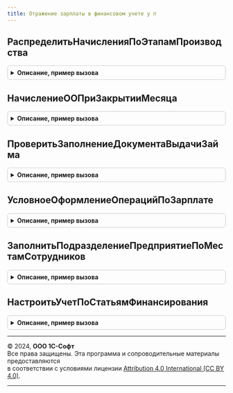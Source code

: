 ```yaml
---
title: Отражение зарплаты в финансовом учете у п
---
```



## РаспределитьНачисленияПоЭтапамПроизводства
<details style="margin: 1em 0; padding: 0.5em; border: 1px solid #ccc; border-radius: 6px;">

<summary style="font-weight: bold; cursor: pointer;">Описание, пример вызова</summary>

```bsl

Функция РаспределитьНачисленияПоЭтапамПроизводства(Параметры) Экспорт
```

Пример вызова
```bsl
Результат = ОтражениеЗарплатыВФинансовомУчетеУП.РаспределитьНачисленияПоЭтапамПроизводства(Параметры) 
```
</details>

## НачислениеООПриЗакрытииМесяца
<details style="margin: 1em 0; padding: 0.5em; border: 1px solid #ccc; border-radius: 6px;">

<summary style="font-weight: bold; cursor: pointer;">Описание, пример вызова</summary>

```bsl

// Формирует документ начисления оценочных обязательств по отпускам за период по указанной организации. Вызывается
// при автоматическом выполнении операций закрытия месяца.
//
// Параметры:
//   Организации - СправочникСсылка.Организации - Организация, по которой формируется документ
//   Период - Дата - Период, за который формируется документ.
//
Процедура НачислениеООПриЗакрытииМесяца(Организации, Период) Экспорт
```

Пример вызова
```bsl
ОтражениеЗарплатыВФинансовомУчетеУП.НачислениеООПриЗакрытииМесяца(Организации, Период) 
```
</details>

## ПроверитьЗаполнениеДокументаВыдачиЗайма
<details style="margin: 1em 0; padding: 0.5em; border: 1px solid #ccc; border-radius: 6px;">

<summary style="font-weight: bold; cursor: pointer;">Описание, пример вызова</summary>

```bsl

// Процедура выполняет проверку заполнения расшифровки платежа в документах выдачи займа сотруднику.
//
// Параметры:
//   ДокументОбъект - ДокументОбъект.РасходныйКассовыйОрдер,
//                    ДокументОбъект.ЗаявкаНаРасходованиеДенежныхСредств,
//                    ДокументОбъект.СписаниеБезналичныхДенежныхСредств - проверяемый документ
//   Отказ - Булево - признак отказа от проведения документа.
//
Процедура ПроверитьЗаполнениеДокументаВыдачиЗайма(ДокументОбъект, Отказ) Экспорт
```

Пример вызова
```bsl
ОтражениеЗарплатыВФинансовомУчетеУП.ПроверитьЗаполнениеДокументаВыдачиЗайма(ДокументОбъект, Отказ) 
```
</details>

## УсловноеОформлениеОперацийПоЗарплате
<details style="margin: 1em 0; padding: 0.5em; border: 1px solid #ccc; border-radius: 6px;">

<summary style="font-weight: bold; cursor: pointer;">Описание, пример вызова</summary>

```bsl

// Устанавливает условное оформление операций по зарплате.
//
// Параметры:
//    УсловноеОформление - ЭлементУсловногоОформления - Коллекция элементов условного оформления формы;
//    ПутьКДанным        - Строка - Полное название объекта требующего условного оформления;
//    ЭлементФормы       - ЭлементФормы - элемент формы, в котором отображаются данные.
//
Процедура УсловноеОформлениеОперацийПоЗарплате(УсловноеОформление, ПутьКДанным, ЭлементФормы) Экспорт
```

Пример вызова
```bsl
ОтражениеЗарплатыВФинансовомУчетеУП.УсловноеОформлениеОперацийПоЗарплате(УсловноеОформление, ПутьКДанным, ЭлементФормы) 
```
</details>

## ЗаполнитьПодразделениеПредприятиеПоМестамСотрудников
<details style="margin: 1em 0; padding: 0.5em; border: 1px solid #ccc; border-radius: 6px;">

<summary style="font-weight: bold; cursor: pointer;">Описание, пример вызова</summary>

```bsl

// Добавляет в таблицу резервов отпусков колонку "Подразделение" и заполняет ее по
// кадровым данным сотрудников.
//
// Параметры:
//   ТаблицаРезервов   - ТаблицаЗначений - Таблица значений резервов отпусков;
//   ПериодРегистрации - Дата - Дата, на которую необходимо получить подразделение сотрудника.
//
Процедура ЗаполнитьПодразделениеПредприятиеПоМестамСотрудников(ТаблицаРезервов, ПериодРегистрации) Экспорт
```

Пример вызова
```bsl
ОтражениеЗарплатыВФинансовомУчетеУП.ЗаполнитьПодразделениеПредприятиеПоМестамСотрудников(ТаблицаРезервов, ПериодРегистрации) 
```
</details>

## НастроитьУчетПоСтатьямФинансирования
<details style="margin: 1em 0; padding: 0.5em; border: 1px solid #ccc; border-radius: 6px;">

<summary style="font-weight: bold; cursor: pointer;">Описание, пример вызова</summary>

```bsl

// Отключает учет по статьям финансирования, если используется.
// В ERP учет по статьям финансирования не предусмотрен.
Процедура НастроитьУчетПоСтатьямФинансирования() Экспорт
```

Пример вызова
```bsl
ОтражениеЗарплатыВФинансовомУчетеУП.НастроитьУчетПоСтатьямФинансирования() 
```
</details>

---

© 2024, **ООО 1С-Софт**  
Все права защищены. Эта программа и сопроводительные материалы предоставляются  
в соответствии с условиями лицензии [Attribution 4.0 International (CC BY 4.0)](https://creativecommons.org/licenses/by/4.0/legalcode).

---
